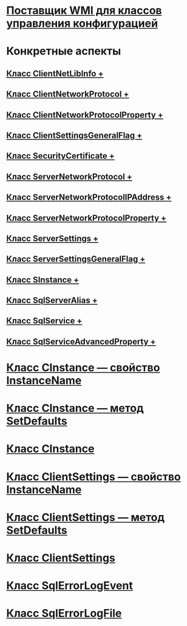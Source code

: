 # [Поставщик WMI для классов управления конфигурацией](wmi-provider-for-configuration-management-classes.md)

# Конкретные аспекты
## [Класс ClientNetLibInfo +](../../relational-databases/wmi-provider-configuration-classes/clientnetlibinfo-class/clientnetlibinfo-class.md)
## [Класс ClientNetworkProtocol +](../../relational-databases/wmi-provider-configuration-classes/clientnetworkprotocol-class/clientnetworkprotocol-class.md)
## [Класс ClientNetworkProtocolProperty +](../../relational-databases/wmi-provider-configuration-classes/clientnetworkprotocolproperty-class/clientnetworkprotocolproperty-class.md)
## [Класс ClientSettingsGeneralFlag +](../../relational-databases/wmi-provider-configuration-classes/clientsettingsgeneralflag-class/clientsettingsgeneralflag-class.md)
## [Класс SecurityCertificate +](../../relational-databases/wmi-provider-configuration-classes/securitycertificate-class/context-property-securitycertificate-class.md)
## [Класс ServerNetworkProtocol +](../../relational-databases/wmi-provider-configuration-classes/servernetworkprotocol-class/enabled-property-servernetworkprotocol-class.md)
## [Класс ServerNetworkProtocolIPAddress +](../../relational-databases/wmi-provider-configuration-classes/servernetworkprotocolipaddress-class/enabled-property-servernetworkprotocolipaddress-class.md)
## [Класс ServerNetworkProtocolProperty +](../../relational-databases/wmi-provider-configuration-classes/servernetworkprotocolproperty-class/instancename-property-servernetworkprotocolproperty-class.md)
## [Класс ServerSettings +](../../relational-databases/wmi-provider-configuration-classes/serversettings-class/generalflags-property-serversettings-class.md)
## [Класс ServerSettingsGeneralFlag +](../../relational-databases/wmi-provider-configuration-classes/serversettingsgeneralflag-class/flagname-property-serversettingsgeneralflag-class.md)
## [Класс SInstance +](../../relational-databases/wmi-provider-configuration-classes/sinstance-class/sinstance-class.md)
## [Класс SqlServerAlias +](../../relational-databases/wmi-provider-configuration-classes/sqlserveralias-class/aliasname-property-sqlserveralias-class.md)
## [Класс SqlService +](../../relational-databases/wmi-provider-configuration-classes/sqlservice-class/acceptpause-property-sqlservice-class.md)
## [Класс SqlServiceAdvancedProperty +](../../relational-databases/wmi-provider-configuration-classes/sqlserviceadvancedproperty-class/isreadonly-property-sqlserviceadvancedproperty-class.md)

# [Класс CInstance — свойство InstanceName](cinstance-class-instancename-property.md)
# [Класс CInstance — метод SetDefaults](cinstance-class-setdefaults-method.md)
# [Класс CInstance](cinstance-class.md)
# [Класс ClientSettings — свойство InstanceName](clientsettings-class-instancename-property.md)
# [Класс ClientSettings — метод SetDefaults](clientsettings-class-setdefaults-method.md)
# [Класс ClientSettings](clientsettings-class.md)
# [Класс SqlErrorLogEvent](sqlerrorlogevent-class.md)
# [Класс SqlErrorLogFile](sqlerrorlogfile-class.md)
